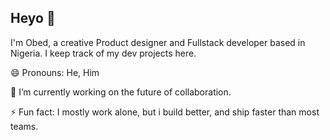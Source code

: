 ## Heyo 👋

I'm Obed, a creative Product designer and Fullstack developer based in Nigeria. I keep track of my dev projects here.

😄 Pronouns: He, Him

🔭 I’m currently working on the future of collaboration.

⚡ Fun fact: I mostly work alone, but i build better, and ship faster than most teams.

<!--
**cxde-rxnin/cxde-rxnin** is a ✨ _special_ ✨ repository because its `README.md` (this file) appears on your GitHub profile.

Here are some ideas to get you started:

- 🔭 I’m currently working on ...
- 🌱 I’m currently learning ...
- 👯 I’m looking to collaborate on ...
- 🤔 I’m looking for help with ...
- 💬 Ask me about ...
- 📫 How to reach me: ...
- 😄 Pronouns: ...
- ⚡ Fun fact: ...
-->
